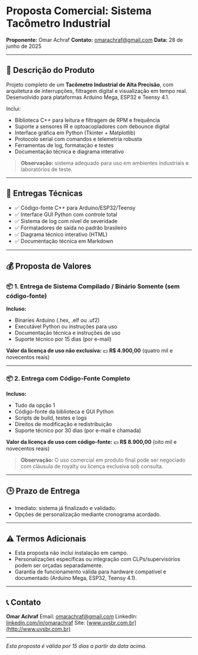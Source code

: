 # Proposta Comercial: Sistema Tacômetro Industrial

**Proponente:** Omar Achraf
**Contato:** [omarachraf@gmail.com](mailto:omarachraf@gmail.com)
**Data:** 28 de junho de 2025

---

## 🧾 Descrição do Produto

Projeto completo de um **Tacômetro Industrial de Alta Precisão**, com arquitetura de interrupções, filtragem digital e visualização em tempo real. Desenvolvido para plataformas Arduino Mega, ESP32 e Teensy 4.1.

Inclui:

* Biblioteca C++ para leitura e filtragem de RPM e frequência
* Suporte a sensores IR e optoacopladores com debounce digital
* Interface gráfica em Python (Tkinter + Matplotlib)
* Protocolo serial com comandos e telemetria robusta
* Ferramentas de log, formatação e testes
* Documentação técnica e diagrama interativo

> **Observação:** sistema adequado para uso em ambientes industriais e laboratórios de teste.

---

## 🎯 Entregas Técnicas

* ✅ Código-fonte C++ para Arduino/ESP32/Teensy
* ✅ Interface GUI Python com controle total
* ✅ Sistema de log com nível de severidade
* ✅ Formatadores de saída no padrão brasileiro
* ✅ Diagrama técnico interativo (HTML)
* ✅ Documentação técnica em Markdown

---

## 💰 Proposta de Valores

### 📦 1. Entrega de Sistema Compilado / Binário Somente (sem código-fonte)

**Incluso:**

* Binaries Arduino (.hex, .elf ou .uf2)
* Executável Python ou instruções para uso
* Documentação técnica e instruções de uso
* Suporte técnico por 15 dias (por e-mail)

**Valor da licença de uso não exclusiva:**
💵 **R\$ 4.900,00** (quatro mil e novecentos reais)

---

### 📦 2. Entrega com Código-Fonte Completo

**Incluso:**

* Tudo da opção 1
* Código-fonte da biblioteca e GUI Python
* Scripts de build, testes e logs
* Direitos de modificação e redistribuição
* Suporte técnico por 30 dias (por e-mail e chamada)

**Valor da licença de uso com código-fonte:**
💵 **R\$ 8.900,00** (oito mil e novecentos reais)

> **Observação:** O uso comercial em produto final pode ser negociado com cláusula de royalty ou licença exclusiva sob consulta.

---

## 🕒 Prazo de Entrega

* Imediato: sistema já finalizado e validado.
* Opções de personalização mediante cronograma acordado.

---

## ⚠️ Termos Adicionais

* Esta proposta não inclui instalação em campo.
* Personalizações específicas ou integração com CLPs/supervisórios podem ser orçadas separadamente.
* Garantia de funcionamento válida para hardware compatível e documentado (Arduino Mega, ESP32, Teensy 4.1).

---

## 📞 Contato

**Omar Achraf**
Email: [omarachraf@gmail.com](mailto:omarachraf@gmail.com)
LinkedIn: [linkedin.com/in/omarachraf](https://linkedin.com/in/omarachraf)
Site: [www.uvsbr.com.br](http://www.uvsbr.com.br)

---

*Esta proposta é válida por 15 dias a partir da data acima.*
